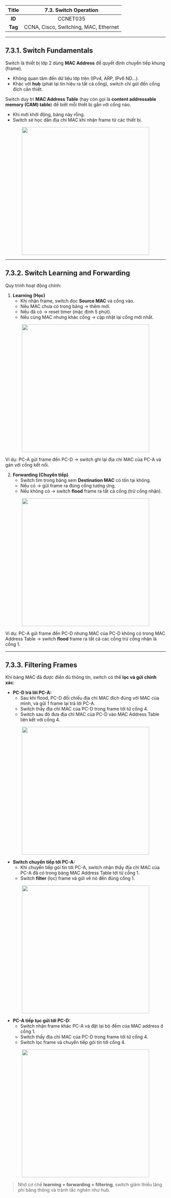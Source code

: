 
| **Title** | 7.3. Switch Operation |
|:---------:|:----------------------:|
| **ID**    | CCNET035               |
| **Tag**   | CCNA, Cisco, Switching, MAC, Ethernet |

---

## 7.3.1. Switch Fundamentals

Switch là thiết bị lớp 2 dùng **MAC Address** để quyết định chuyển tiếp khung (frame).  
- Không quan tâm đến dữ liệu lớp trên (IPv4, ARP, IPv6 ND...).  
- Khác với **hub** (phát lại tín hiệu ra tất cả cổng), switch chỉ gửi đến cổng đích cần thiết.  

Switch duy trì **MAC Address Table** (hay còn gọi là **content addressable memory (CAM) table**) để biết mỗi thiết bị gắn với cổng nào.  
- Khi mới khởi động, bảng này rỗng.  
- Switch sẽ học dần địa chỉ MAC khi nhận frame từ các thiết bị.

<p align="center">
  <img src="../../images/kì 1/module 7/7.3.1.jpg" width="400"/>
</p>

---

## 7.3.2. Switch Learning and Forwarding

Quy trình hoạt động chính:  
1. **Learning (Học)**  
   - Khi nhận frame, switch đọc **Source MAC** và cổng vào.  
   - Nếu MAC chưa có trong bảng → thêm mới.  
   - Nếu đã có → reset timer (mặc định 5 phút).  
   - Nếu cùng MAC nhưng khác cổng → cập nhật lại cổng mới nhất.  

<p align="center">
  <img src="../../images/kì 1/module 7/7.3.2_1.jpg" width="400"/>
</p>

   Ví dụ: PC-A gửi frame đến PC-D → switch ghi lại địa chỉ MAC của PC-A và gán với cổng kết nối.

2. **Forwarding (Chuyển tiếp)**  
   - Switch tìm trong bảng xem **Destination MAC** có tồn tại không.  
   - Nếu có → gửi frame ra đúng cổng tương ứng.  
   - Nếu không có → switch **flood** frame ra tất cả cổng (trừ cổng nhận).

<p align="center">
  <img src="../../images/kì 1/module 7/7.3.2_2.jpg" width="400"/>
</p>

 Ví dụ: PC-A gửi frame đến PC-D nhưng MAC của PC-D không có trong MAC Address Table → switch **flood** frame ra tất cả các cồng trừ cổng nhận là cổng 1.

---

## 7.3.3. Filtering Frames

Khi bảng MAC đã được điền đủ thông tin, switch có thể **lọc và gửi chính xác**:  

- **PC-D trả lời PC-A:**  
  - Sau khi flood, PC-D đối chiếu địa chỉ MAC đích đúng với MAC của mình, và gửi 1 frame lại trả lời PC-A.  
  - Switch thấy địa chỉ MAC của PC-D trong frame tới từ cổng 4.
  - Switch sau đó đưa địa chỉ MAC của PC-D vào MAC Address Table liên kết với cổng 4.  
<p align="center">
  <img src="../../images/kì 1/module 7/7.3.3_1.jpg" width="400"/>
</p>

- **Switch chuyển tiếp tới PC-A:**  
  - Khi chuyển tiếp gói tin tới PC-A, switch nhận thấy địa chỉ MAC của PC-A đã có trong bảng MAC Address Table tới từ cổng 1.  
  - Switch **filter** (lọc) frame và gửi về nó đến đúng cổng 1.
<p align="center">
  <img src="../../images/kì 1/module 7/7.3.3_2.jpg" width="400"/>
</p>

- **PC-A tiếp tục gửi tới PC-D:**  
  - Switch nhận frame khác PC-A và đặt lại bộ đếm của MAC address ở cổng 1.
  - Switch thấy địa chỉ MAC của PC-D trong frame tới từ cổng 4.
  - Switch lọc frame và chuyển tiếp gói tin tới cổng 4.  
<p align="center">
  <img src="../../images/kì 1/module 7/7.3.3_3.jpg" width="400"/>
</p>

> Nhờ cơ chế **learning + forwarding + filtering**, switch giảm thiểu lãng phí băng thông và tránh tắc nghẽn như hub.

